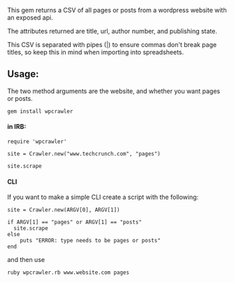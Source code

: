 
This gem returns a CSV of all pages or posts from a wordpress website with an exposed api.

The attributes returned are title, url, author number, and publishing state.

This CSV is separated with pipes (|) to ensure commas don't break page titles, so keep this in mind when importing into spreadsheets.

## Usage:

The two method arguments are the website, and whether you want pages or posts.

`gem install wpcrawler`

#### in IRB:

`require 'wpcrawler'`

`site = Crawler.new("www.techcrunch.com", "pages")`

`site.scrape`

#### CLI

If you want to make a simple CLI create a script with the following:

``` 
site = Crawler.new(ARGV[0], ARGV[1])

if ARGV[1] == "pages" or ARGV[1] == "posts"
  site.scrape
else
	puts "ERROR: type needs to be pages or posts"
end 
```

and then use 

`ruby wpcrawler.rb www.website.com pages`


